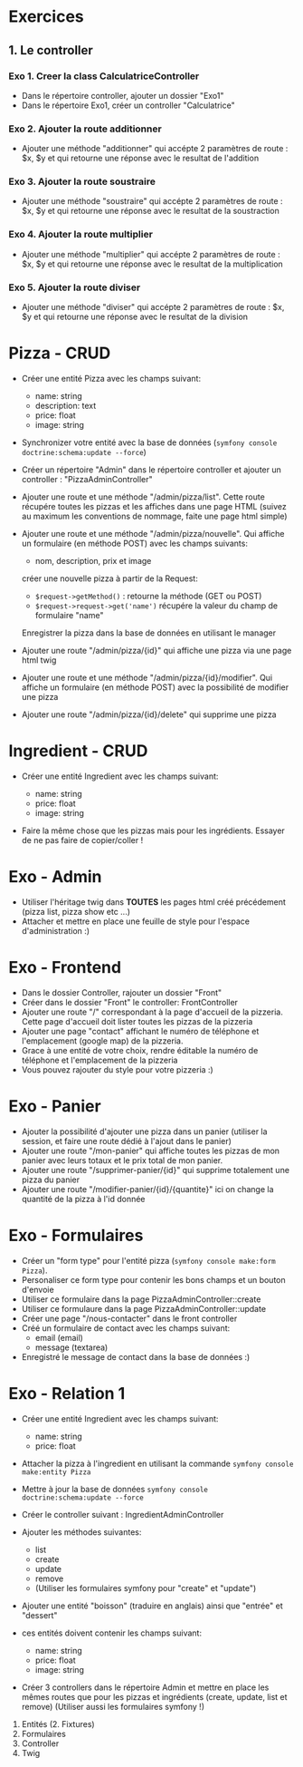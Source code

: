 # Exercices

## 1. Le controller

### Exo 1. Creer la class CalculatriceController

- Dans le répertoire controller, ajouter un dossier "Exo1"
- Dans le répertoire Exo1, créer un controller "Calculatrice"

### Exo 2. Ajouter la route additionner

- Ajouter une méthode "additionner" qui accépte 2 paramètres
  de route : $x, $y et qui retourne une réponse avec le
  resultat de l'addition

### Exo 3. Ajouter la route soustraire

- Ajouter une méthode "soustraire" qui accépte 2 paramètres
  de route : $x, $y et qui retourne une réponse avec le
  resultat de la soustraction

### Exo 4. Ajouter la route multiplier

- Ajouter une méthode "multiplier" qui accépte 2 paramètres
  de route : $x, $y et qui retourne une réponse avec le
  resultat de la multiplication

### Exo 5. Ajouter la route diviser

- Ajouter une méthode "diviser" qui accépte 2 paramètres
  de route : $x, $y et qui retourne une réponse avec le
  resultat de la division

# Pizza - CRUD

- Créer une entité Pizza avec les champs suivant:

  - name: string
  - description: text
  - price: float
  - image: string

- Synchronizer votre entité avec la base de données
  (`symfony console doctrine:schema:update --force`)

- Créer un répertoire "Admin" dans le répertoire
  controller et ajouter un controller : "PizzaAdminController"

- Ajouter une route et une méthode "/admin/pizza/list". Cette
  route récupére toutes les pizzas et les affiches dans une
  page HTML (suivez au maximum les conventions de nommage, faite
  une page html simple)

- Ajouter une route et une méthode "/admin/pizza/nouvelle". Qui
  affiche un formulaire (en méthode POST) avec les champs suivants:

  - nom, description, prix et image

  créer une nouvelle pizza à partir de la Request:

  - `$request->getMethod()` : retourne la méthode (GET ou POST)
  - `$request->request->get('name')` récupére la valeur du champ
    de formulaire "name"

  Enregistrer la pizza dans la base de données en utilisant
  le manager

- Ajouter une route "/admin/pizza/{id}" qui affiche une pizza
  via une page html twig

- Ajouter une route et une méthode "/admin/pizza/{id}/modifier". Qui
  affiche un formulaire (en méthode POST) avec la possibilité de modifier
  une pizza

- Ajouter une route "/admin/pizza/{id}/delete" qui supprime
  une pizza

# Ingredient - CRUD

- Créer une entité Ingredient avec les champs suivant:

  - name: string
  - price: float
  - image: string

- Faire la même chose que les pizzas mais pour les ingrédients.
  Essayer de ne pas faire de copier/coller !

# Exo - Admin

- Utiliser l'héritage twig dans **TOUTES** les pages
  html créé précédement (pizza list, pizza show etc ...)
- Attacher et mettre en place une feuille de style
  pour l'espace d'administration :)

# Exo - Frontend

- Dans le dossier Controller, rajouter un dossier "Front"
- Créer dans le dossier "Front" le controller: FrontController
- Ajouter une route "/" correspondant à la page d'accueil
  de la pizzeria.
  Cette page d'accueil doit lister toutes les pizzas de la pizzeria
- Ajouter une page "contact" affichant le numéro de téléphone
  et l'emplacement (google map) de la pizzeria.
- Grace à une entité de votre choix, rendre éditable la numéro
  de téléphone et l'emplacement de la pizzeria
- Vous pouvez rajouter du style pour votre pizzeria :)

# Exo - Panier

- Ajouter la possibilité d'ajouter une pizza dans un panier
  (utiliser la session, et faire une route dédié à l'ajout
  dans le panier)
- Ajouter une route "/mon-panier" qui affiche toutes les pizzas
  de mon panier avec leurs totaux et le prix total de mon panier.
- Ajouter une route "/supprimer-panier/{id}" qui supprime totalement
  une pizza du panier
- Ajouter une route "/modifier-panier/{id}/{quantite}" ici on change
  la quantité de la pizza à l'id donnée

# Exo - Formulaires

- Créer un "form type" pour l'entité pizza (`symfony console make:form Pizza`).
- Personaliser ce form type pour contenir les bons champs et un bouton d'envoie
- Utiliser ce formulaire dans la page PizzaAdminController::create
- Utiliser ce formulaure dans la page PizzaAdminController::update
- Créer une page "/nous-contacter" dans le front controller
- Créé un formulaire de contact avec les champs suivant:
  - email (email)
  - message (textarea)
- Enregistré le message de contact dans la base de données :)

# Exo - Relation 1

- Créer une entité Ingredient avec les champs suivant:
  - name: string
  - price: float
- Attacher la pizza à l'ingredient en utilisant la commande
  `symfony console make:entity Pizza`
- Mettre à jour la base de données `symfony console doctrine:schema:update --force`
- Créer le controller suivant : IngredientAdminController
- Ajouter les méthodes suivantes:

  - list
  - create
  - update
  - remove
  - (Utiliser les formulaires symfony pour "create" et "update")

- Ajouter une entité "boisson" (traduire en anglais) ainsi que
  "entrée" et "dessert"
- ces entités doivent contenir les champs suivant:
  - name: string
  - price: float
  - image: string
- Créer 3 controllers dans le répertoire Admin et mettre
  en place les mêmes routes que pour les pizzas et ingrédients
  (create, update, list et remove)
  (Utiliser aussi les formulaires symfony !)

1. Entités
   (2. Fixtures)
2. Formulaires
3. Controller
4. Twig
